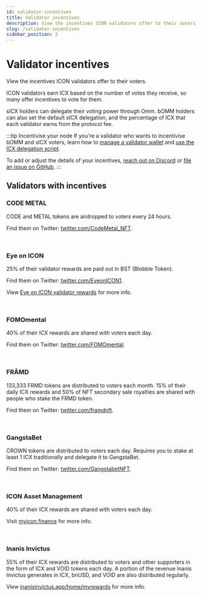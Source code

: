 ```yaml
---
id: validator-incentives
title: Validator incentives
description: View the incentives ICON validators offer to their voters.
slug: /validator-incentives
sidebar_position: 2
---
```


# Validator incentives
View the incentives ICON validators offer to their voters.

ICON validators earn ICX based on the number of votes they receive, so many offer incentives to vote for them.

sICX holders can delegate their voting power through Omm. bOMM holders can also set the default sICX delegation, and the percentage of ICX that each validator earns from the protocol fee.

:::tip Incentivise your node
If you're a validator who wants to incentivise bOMM and sICX voters, learn how to [manage a validator wallet](/manage-validator) and [use the ICX delegation script](/icx-delegation-script).

To add or adjust the details of your incentives, [reach out on Discord](https://discord.com/invite/zZcQUGbpVk) or [file an issue on GitHub](https://github.com/ommfinance/omm-documentation/issues/new).
:::

## Validators with incentives

### CODE METAL
CODE and METAL tokens are airdropped to voters every 24 hours.

Find them on Twitter: [twitter.com/CodeMetal_NFT](https://twitter.com/CodeMetal_NFT).

<br />

### Eye on ICON
25% of their validator rewards are paid out in BST (Blobble Token).

Find them on Twitter: [twitter.com/EyeonICON1](https://twitter.com/EyeonICON1).

View [Eye on ICON validator rewards](https://university.blobble.xyz/bst-token-information/eye-on-icon-validator-node-rewards) for more info.

<br />

### FOMOmental
40% of their ICX rewards are shared with voters each day.

Find them on Twitter: [twitter.com/FOMOmental](https://twitter.com/FOMOmental).

<br />

### FRĀMD
133,333 FRMD tokens are distributed to voters each month. 15% of their daily ICX rewards and 50% of NFT secondary sale royalties are shared with people who stake the FRMD token.

Find them on Twitter: [twitter.com/framdnft](https://twitter.com/framdnft).

<br />

### GangstaBet
CROWN tokens are distributed to voters each day. Requires you to stake at least 1 ICX traditionally and delegate it to GangstaBet.

Find them on Twitter: [twitter.com/GangstabetNFT](https://twitter.com/GangstabetNFT).

<br />

### ICON Asset Management
40% of their ICX rewards are shared with voters each day.

Visit [myicon.finance](https://myicon.finance) for more info.

<br />

### Inanis Invictus
55% of their ICX rewards are distributed to voters and other supporters in the form of ICX and VOID tokens each day. A portion of the revenue Inanis Invictus generates in ICX, bnUSD, and VOID are also distributed regularly.

View [inanisinvictus.app/home/myrewards](https://inanisinvictus.app/home/myrewards) for more info.

